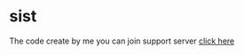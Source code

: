 # sist
The code create by me you can join support server [click here](https://discord.gg/4b4S4DmBhW)
